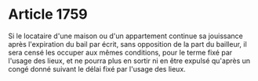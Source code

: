 # Article 1759

Si le locataire d'une maison ou d'un appartement continue sa jouissance après l'expiration du bail par écrit, sans opposition de la part du bailleur, il sera censé les occuper aux mêmes conditions, pour le terme fixé par l'usage des lieux, et ne pourra plus en sortir ni en être expulsé qu'après un congé donné suivant le délai fixé par l'usage des lieux.